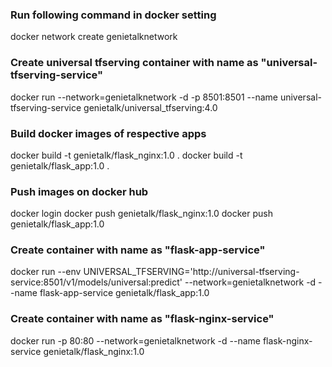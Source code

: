 ### Run following command in docker setting
docker network create genietalknetwork

### Create universal tfserving container with name as "universal-tfserving-service"
docker run --network=genietalknetwork -d -p 8501:8501 --name universal-tfserving-service genietalk/universal_tfserving:4.0

### Build docker images of respective apps 
docker build -t genietalk/flask_nginx:1.0 .
docker build -t genietalk/flask_app:1.0 .

### Push images on docker hub
docker login
docker push genietalk/flask_nginx:1.0
docker push genietalk/flask_app:1.0

### Create container with name as "flask-app-service"
docker run --env UNIVERSAL_TFSERVING='http://universal-tfserving-service:8501/v1/models/universal:predict' --network=genietalknetwork -d --name flask-app-service genietalk/flask_app:1.0

### Create container with name as "flask-nginx-service"
docker run -p 80:80 --network=genietalknetwork -d --name flask-nginx-service genietalk/flask_nginx:1.0
